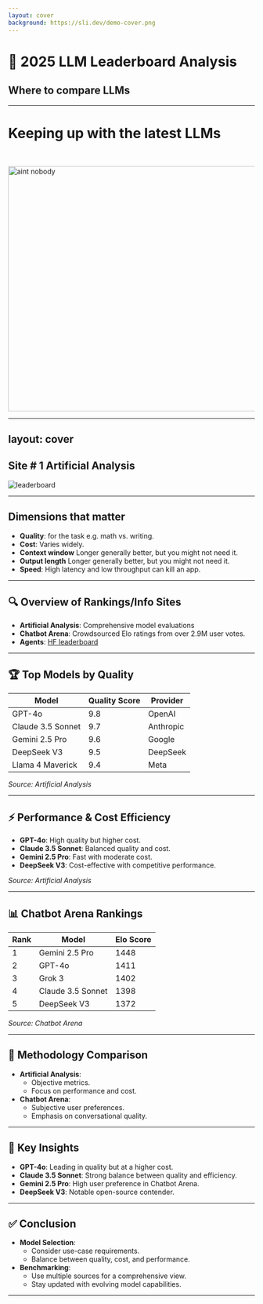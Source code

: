 ```yaml
---
layout: cover
background: https://sli.dev/demo-cover.png
---
```


# 🧠 2025 LLM Leaderboard Analysis

## Where to compare LLMs

---

# Keeping up with the latest LLMs

<!-- Header appears first -->

<img src=/aintnobody.gif alt="aint nobody" width="600" height="500" style="float: center; margin-top: 50px; margin-left: auto; margin-right: auto; display: block;" v-click/>

---
layout: cover
---
## Site # 1 Artificial Analysis
![leaderboard](/aa_2025-05-09.png)

---

## Dimensions that matter

- **Quality**: for the task e.g. math vs. writing.
- **Cost**: Varies widely.
- **Context window** Longer generally better, but you might not need it.
- **Output length** Longer generally better, but you might not need it.
- **Speed**: High latency and low throughput can kill an app.

---

## 🔍 Overview of Rankings/Info Sites

- **Artificial Analysis**: Comprehensive model evaluations
- **Chatbot Arena**: Crowdsourced Elo ratings from over 2.9M user votes.
- **Agents**: [HF leaderboard](https://huggingface.co/spaces/galileo-ai/agent-leaderboard)

---

## 🏆 Top Models by Quality

| Model            | Quality Score | Provider  |
|------------------|---------------|-----------|
| GPT-4o           | 9.8           | OpenAI    |
| Claude 3.5 Sonnet| 9.7           | Anthropic |
| Gemini 2.5 Pro   | 9.6           | Google    |
| DeepSeek V3      | 9.5           | DeepSeek  |
| Llama 4 Maverick | 9.4           | Meta      |

*Source: Artificial Analysis*

---

## ⚡ Performance & Cost Efficiency

- **GPT-4o**: High quality but higher cost.
- **Claude 3.5 Sonnet**: Balanced quality and cost.
- **Gemini 2.5 Pro**: Fast with moderate cost.
- **DeepSeek V3**: Cost-effective with competitive performance.

*Source: Artificial Analysis*

---

## 📊 Chatbot Arena Rankings

| Rank | Model               | Elo Score |
|------|---------------------|-----------|
| 1    | Gemini 2.5 Pro      | 1448      |
| 2    | GPT-4o              | 1411      |
| 3    | Grok 3              | 1402      |
| 4    | Claude 3.5 Sonnet   | 1398      |
| 5    | DeepSeek V3         | 1372      |

*Source: Chatbot Arena*

---

## 🧪 Methodology Comparison

- **Artificial Analysis**:
  - Objective metrics.
  - Focus on performance and cost.
- **Chatbot Arena**:
  - Subjective user preferences.
  - Emphasis on conversational quality.

---

## 🧩 Key Insights

- **GPT-4o**: Leading in quality but at a higher cost.
- **Claude 3.5 Sonnet**: Strong balance between quality and efficiency.
- **Gemini 2.5 Pro**: High user preference in Chatbot Arena.
- **DeepSeek V3**: Notable open-source contender.

---

## ✅ Conclusion

- **Model Selection**:
  - Consider use-case requirements.
  - Balance between quality, cost, and performance.
- **Benchmarking**:
  - Use multiple sources for a comprehensive view.
  - Stay updated with evolving model capabilities.

---

